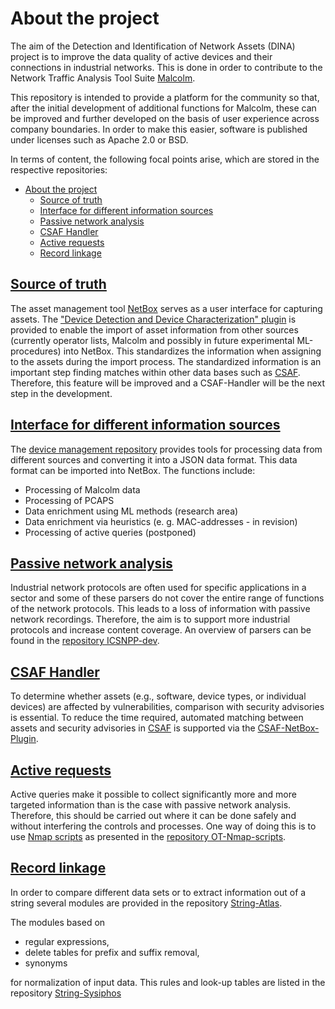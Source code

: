 # About the project

The aim of the Detection and Identification of Network Assets (DINA) project is to improve the data quality of active devices and their connections in industrial networks. This is done in order to contribute to the Network Traffic Analysis Tool Suite [Malcolm](https://github.com/cisagov/Malcolm).

This repository is intended to provide a platform for the community so that, after the initial development of additional functions for Malcolm, these can be improved and further developed on the basis of user experience across company boundaries. In order to make this easier, software is published under licenses such as Apache 2.0 or BSD.

In terms of content, the following focal points arise, which are stored in the respective repositories:

- [About the project](#about-the-project)
  - [Source of truth](#source-of-truth)
  - [Interface for different information sources](#interface-for-different-information-sources)
  - [Passive network analysis](#passive-network-analysis)
  - [CSAF Handler](#csaf-handler)
  - [Active requests](#active-requests)
  - [Record linkage](#record-linkage)

## [Source of truth](https://github.com/DINA-community/DDDC-Netbox-plugin)

The asset management tool [NetBox](https://github.com/netbox-community/netbox) serves as a user interface for capturing assets.
The ["Device Detection and Device Characterization" plugin](https://github.com/DINA-community/DDDC-Netbox-plugin) is provided to enable the import of asset information from other sources (currently operator lists, Malcolm and possibly in future experimental ML-procedures) into NetBox.
This standardizes the information when assigning to the assets during the import process. The standardized information is an important step finding matches within other data bases such as [CSAF](https://github.com/oasis-tcs/csaf).
Therefore, this feature will be improved and a CSAF-Handler will be the next step in the development.

## [Interface for different information sources](https://github.com/DINA-community/devicemgt)

The [device management repository](https://github.com/DINA-community/devicemgt) provides tools for processing data from different sources and converting it into a JSON data format. This data format can be imported into NetBox. The functions include:

- Processing of Malcolm data
- Processing of PCAPS
- Data enrichment using ML methods (research area)
- Data enrichment via heuristics (e. g. MAC-addresses - in revision)
- Processing of active queries (postponed)

## [Passive network analysis](https://github.com/DINA-community/ot-parsers)

Industrial network protocols are often used for specific applications in a sector and some of these parsers do not cover the entire range of functions of the network protocols.
This leads to a loss of information with passive network recordings. Therefore, the aim is to support more industrial protocols and increase content coverage.
An overview of parsers can be found in the [repository ICSNPP-dev](https://github.com/DINA-community/icsnpp-dev).

## [CSAF Handler](https://github.com/DINA-community/DINA-community/csaf-netbox-plugin)

To determine whether assets (e.g., software, device types, or individual devices) are affected by vulnerabilities, comparison with security advisories is essential. To reduce the time required, automated matching between assets and security advisories in [CSAF](csaf.io) is supported via the [CSAF-NetBox-Plugin](https://github.com/DINA-community/csaf-netbox-plugin).

## [Active requests](https://github.com/DINA-community/ot-nmap-scritps)

Active queries make it possible to collect significantly more and more targeted information than is the case with passive network analysis.
Therefore, this should be carried out where it can be done safely and without interfering the controls and processes. One way of doing this is to use [Nmap scripts](https://nmap.org/nsedoc/scripts/) as presented in the [repository OT-Nmap-scripts](https://github.com/DINA-community/ot-nmap-scritps).

## [Record linkage](https://github.com/DINA-community/string-atlas)

In order to compare different data sets or to extract information out of a string several modules are provided in the repository [String-Atlas](https://github.com/sDINA-community/string-atlas).

The modules based on

- regular expressions,
- delete tables for prefix and suffix removal,
- synonyms

for normalization of input data. This rules and look-up tables are listed in the repository [String-Sysiphos](ttps://github.com/DINA-community/string-sysiphos)
